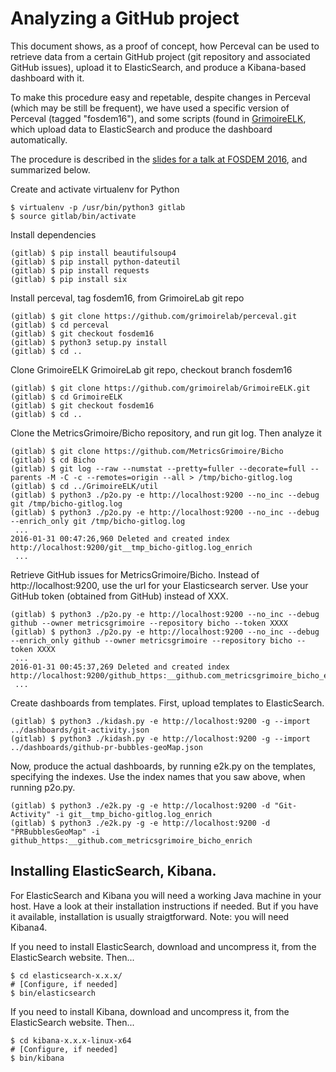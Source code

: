 # Analyzing a GitHub project

This document shows, as a proof of concept, how Perceval can be used to retrieve data from a certain GitHub project (git repository and associated GitHub issues), upload it to ElasticSearch, and produce a Kibana-based dashboard with it.

To make this procedure easy and repetable, despite changes in Perceval (which may be still be frequent), we have used a specific version of Perceval (tagged "fosdem16"), and some scripts (found in [GrimoireELK](http://github.com/grimoirelab/GrimoireELK), which upload data to ElasticSearch and produce the dashboard automatically.

The procedure is described in the [slides for a talk at FOSDEM 2016](https://speakerdeck.com/jgbarah/learning-about-software-development-with-kibana-dashboards), and summarized below.

Create and activate virtualenv for Python

```
$ virtualenv -p /usr/bin/python3 gitlab
$ source gitlab/bin/activate
```

Install dependencies

```
(gitlab) $ pip install beautifulsoup4
(gitlab) $ pip install python-dateutil
(gitlab) $ pip install requests
(gitlab) $ pip install six
```

Install perceval, tag fosdem16, from GrimoireLab git repo

```
(gitlab) $ git clone https://github.com/grimoirelab/perceval.git
(gitlab) $ cd perceval
(gitlab) $ git checkout fosdem16
(gitlab) $ python3 setup.py install
(gitlab) $ cd ..
```

Clone GrimoireELK GrimoireLab git repo, checkout branch fosdem16

```
(gitlab) $ git clone https://github.com/grimoirelab/GrimoireELK.git
(gitlab) $ cd GrimoireELK
(gitlab) $ git checkout fosdem16
(gitlab) $ cd ..
```

Clone the MetricsGrimoire/Bicho repository, and run git log. Then analyze it

```
(gitlab) $ git clone https://github.com/MetricsGrimoire/Bicho
(gitlab) $ cd Bicho
(gitlab) $ git log --raw --numstat --pretty=fuller --decorate=full --parents -M -C -c --remotes=origin --all > /tmp/bicho-gitlog.log
(gitlab) $ cd ../GrimoireELK/util
(gitlab) $ python3 ./p2o.py -e http://localhost:9200 --no_inc --debug git /tmp/bicho-gitlog.log
(gitlab) $ python3 ./p2o.py -e http://localhost:9200 --no_inc --debug --enrich_only git /tmp/bicho-gitlog.log
 ...
2016-01-31 00:47:26,960 Deleted and created index http://localhost:9200/git__tmp_bicho-gitlog.log_enrich
 ...
```

Retrieve GitHub issues for MetricsGrimoire/Bicho. Instead of http://localhost:9200, use the url for your Elasticsearch server. Use your GitHub token (obtained from GitHub) instead of XXX.

```
(gitlab) $ python3 ./p2o.py -e http://localhost:9200 --no_inc --debug github --owner metricsgrimoire --repository bicho --token XXXX
(gitlab) $ python3 ./p2o.py -e http://localhost:9200 --no_inc --debug --enrich_only github --owner metricsgrimoire --repository bicho --token XXXX
 ...
2016-01-31 00:45:37,269 Deleted and created index http://localhost:9200/github_https:__github.com_metricsgrimoire_bicho_enrich
 ...
```

Create dashboards from templates. First, upload templates to ElasticSearch.

```
(gitlab) $ python3 ./kidash.py -e http://localhost:9200 -g --import ../dashboards/git-activity.json
(gitlab) $ python3 ./kidash.py -e http://localhost:9200 -g --import ../dashboards/github-pr-bubbles-geoMap.json
```

Now, produce the actual dashboards, by running e2k.py on the templates, specifying the indexes. Use the index names that you saw above, when running p2o.py.

```
(gitlab) $ python3 ./e2k.py -g -e http://localhost:9200 -d "Git-Activity" -i git__tmp_bicho-gitlog.log_enrich
(gitlab) $ python3 ./e2k.py -g -e http://localhost:9200 -d "PRBubblesGeoMap" -i github_https:__github.com_metricsgrimoire_bicho_enrich
```

## Installing ElasticSearch, Kibana.

For ElasticSearch and Kibana you will need a working Java machine in your host. Have a look at their installation instructions if needed. But if you have it available, installation is usually straigtforward. Note: you will need Kibana4.

If you need to install ElasticSearch, download and uncompress it, from the ElasticSearch website. Then...

```
$ cd elasticsearch-x.x.x/
# [Configure, if needed]
$ bin/elasticsearch
```

If you need to install Kibana, download and uncompress it, from the ElasticSearch website. Then...

```
$ cd kibana-x.x.x-linux-x64
# [Configure, if needed]
$ bin/kibana
```
